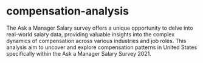 # compensation-analysis
The Ask a Manager Salary survey offers a unique opportunity to delve into real-world salary data, providing valuable insights into the complex dynamics of compensation across various industries and job roles. This analysis aim to uncover and explore compensation patterns in United States specifically within the Ask a Manager Salary Survey 2021.
